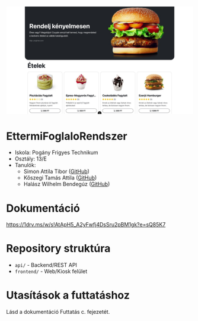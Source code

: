![kép](https://github.com/bombasztikus/Vizsgaremek/blob/main/docs/img/wip/index.jpg)

# EttermiFoglaloRendszer

- Iskola: Pogány Frigyes Technikum
- Osztály: 13/E
- Tanulók:
    - Simon Attila Tibor ([GitHub](https://github.com/kanszaghadnagy))
    - Kőszegi Tamás Attila ([GitHub](https://github.com/Hentai-IsArt))
    - Halász Wilhelm Bendegúz ([GitHub](https://github.com/bombasztikus))

# Dokumentáció
https://1drv.ms/w/s!AtApH5_A2yFwfj4DsSru2pBM1gk?e=sQ85K7

# Repository struktúra
- `api/` - Backend/REST API
- `frontend/` - Web/Kiosk felület

# Utasítások a futtatáshoz

Lásd a dokumentáció Futtatás c. fejezetét.
